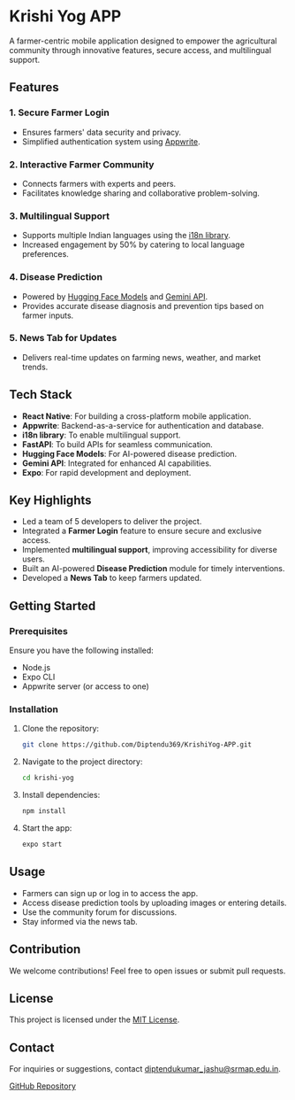 # Krishi Yog APP

A farmer-centric mobile application designed to empower the agricultural community through innovative features, secure access, and multilingual support.

## Features

### 1. **Secure Farmer Login**
- Ensures farmers' data security and privacy.
- Simplified authentication system using [Appwrite](https://appwrite.io/).

### 2. **Interactive Farmer Community**
- Connects farmers with experts and peers.
- Facilitates knowledge sharing and collaborative problem-solving.

### 3. **Multilingual Support**
- Supports multiple Indian languages using the [i18n library](https://www.i18next.com/).
- Increased engagement by 50% by catering to local language preferences.

### 4. **Disease Prediction**
- Powered by [Hugging Face Models](https://huggingface.co/) and [Gemini API](https://gemini.com/).
- Provides accurate disease diagnosis and prevention tips based on farmer inputs.

### 5. **News Tab for Updates**
- Delivers real-time updates on farming news, weather, and market trends.

## Tech Stack

- **React Native**: For building a cross-platform mobile application.
- **Appwrite**: Backend-as-a-service for authentication and database.
- **i18n library**: To enable multilingual support.
- **FastAPI**: To build APIs for seamless communication.
- **Hugging Face Models**: For AI-powered disease prediction.
- **Gemini API**: Integrated for enhanced AI capabilities.
- **Expo**: For rapid development and deployment.

## Key Highlights

- Led a team of 5 developers to deliver the project.
- Integrated a **Farmer Login** feature to ensure secure and exclusive access.
- Implemented **multilingual support**, improving accessibility for diverse users.
- Built an AI-powered **Disease Prediction** module for timely interventions.
- Developed a **News Tab** to keep farmers updated.

## Getting Started

### Prerequisites
Ensure you have the following installed:
- Node.js
- Expo CLI
- Appwrite server (or access to one)

### Installation
1. Clone the repository:
   ```bash
   git clone https://github.com/Diptendu369/KrishiYog-APP.git
   ```
2. Navigate to the project directory:
   ```bash
   cd krishi-yog
   ```
3. Install dependencies:
   ```bash
   npm install
   ```
4. Start the app:
   ```bash
   expo start
   ```

## Usage
- Farmers can sign up or log in to access the app.
- Access disease prediction tools by uploading images or entering details.
- Use the community forum for discussions.
- Stay informed via the news tab.

## Contribution
We welcome contributions! Feel free to open issues or submit pull requests.

## License
This project is licensed under the [MIT License](LICENSE).

## Contact
For inquiries or suggestions, contact [diptendukumar_jashu@srmap.edu.in](mailto:diptendukumar_jashu@srmap.edu.in).

[GitHub Repository](https://github.com/Diptendu369/KrishiYog-APP)

